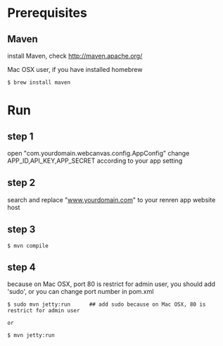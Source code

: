 Prerequisites
=======
Maven 
-------
install Maven, check http://maven.apache.org/

Mac OSX user, if you have installed homebrew

	$ brew install maven

Run
=======
step 1
-------
open "com.yourdomain.webcanvas.config.AppConfig"
change APP_ID,API_KEY,APP_SECRET according to your app setting

step 2
-------
search and replace "www.yourdomain.com" to your renren app website host

step 3
-------

	$ mvn compile

step 4
-------
because on Mac OSX, port 80 is restrict for admin user, you should add 'sudo', 
or you can change port number in pom.xml

	$ sudo mvn jetty:run      ## add sudo because on Mac OSX, 80 is restrict for admin user
	
	or
	
	$ mvn jetty:run